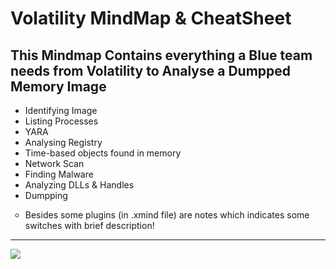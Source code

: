 <h1> Volatility MindMap & CheatSheet </h1>
<h2>This Mindmap Contains everything a Blue team needs from Volatility to Analyse a Dumpped Memory Image</h2>
<ul>
 <li>Identifying Image</li>
 <li>Listing Processes</li>
  <li>YARA</li>
 <li>Analysing Registry</li>
 <li>Time-based objects found in memory</li>
 <li>Network Scan</li>
 <li>Finding Malware</li>
 <li>Analyzing DLLs & Handles</li>
 <li>Dumpping</li>
</ul>
 <ul type="circle">
 <li>Besides some plugins (in .xmind file) are notes which indicates some switches with brief description!</li>
</ul>
<hr>
  <img src="https://user-images.githubusercontent.com/86436070/152698592-d3bf0817-c1a1-406f-a11e-eb5732676bcb.png">

